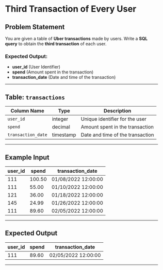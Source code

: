 # Third Transaction of Every User

## Problem Statement

You are given a table of **Uber transactions** made by users. Write a **SQL query** to obtain the **third transaction** of each user.

### Expected Output:
- **user_id** (User Identifier)
- **spend** (Amount spent in the transaction)
- **transaction_date** (Date and time of the transaction)

---

## Table: `transactions`

| Column Name        | Type      | Description                          |
|-------------------|----------|--------------------------------------|
| `user_id`         | integer  | Unique identifier for the user      |
| `spend`          | decimal  | Amount spent in the transaction    |
| `transaction_date` | timestamp | Date and time of the transaction |

---

## Example Input

| user_id | spend  | transaction_date        |
|---------|--------|------------------------|
| 111     | 100.50 | 01/08/2022 12:00:00    |
| 111     | 55.00  | 01/10/2022 12:00:00    |
| 121     | 36.00  | 01/18/2022 12:00:00    |
| 145     | 24.99  | 01/26/2022 12:00:00    |
| 111     | 89.60  | 02/05/2022 12:00:00    |

---

## Expected Output

| user_id | spend  | transaction_date        |
|---------|--------|------------------------|
| 111     | 89.60  | 02/05/2022 12:00:00    |

---


